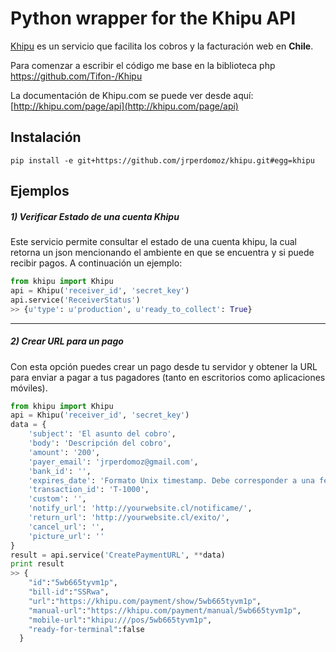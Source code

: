 # Python wrapper for the Khipu API

[Khipu](https://khipu.com/home) es un servicio que facilita los cobros y la facturación web en **Chile**.

Para comenzar a escribir el código me base en la biblioteca php https://github.com/Tifon-/Khipu

La documentación de Khipu.com se puede ver desde aquí: [http://khipu.com/page/api](http://khipu.com/page/api)

## Instalación
```shell
pip install -e git+https://github.com/jrperdomoz/khipu.git#egg=khipu
```

## Ejemplos

##### 1) Verificar Estado de una cuenta Khipu

Este servicio permite consultar el estado de una cuenta khipu, la cual retorna
un json mencionando el ambiente en que se encuentra y si puede recibir pagos.
A continuación un ejemplo:

```python
from khipu import Khipu
api = Khipu('receiver_id', 'secret_key')
api.service('ReceiverStatus')
>> {u'type': u'production', u'ready_to_collect': True}
```
---

##### 2) Crear URL para un pago
Con esta opción puedes crear un pago desde tu servidor y obtener la URL para enviar a pagar a tus pagadores (tanto en escritorios como aplicaciones móviles).

```python
from khipu import Khipu
api = Khipu('receiver_id', 'secret_key')
data = {
    'subject': 'El asunto del cobro',
    'body': 'Descripción del cobro',
    'amount': '200',
    'payer_email': 'jrperdomoz@gmail.com',
    'bank_id': '',
    'expires_date': 'Formato Unix timestamp. Debe corresponder a una fecha en el futuro.',
    'transaction_id': 'T-1000',
    'custom': '',
    'notify_url': 'http://yourwebsite.cl/notificame/',
    'return_url': 'http://yourwebsite.cl/exito/',
    'cancel_url': '',
    'picture_url': ''
}
result = api.service('CreatePaymentURL', **data)
print result
>> {
    "id":"5wb665tyvm1p",
    "bill-id":"SSRwa",
    "url":"https://khipu.com/payment/show/5wb665tyvm1p",
    "manual-url":"https://khipu.com/payment/manual/5wb665tyvm1p",
    "mobile-url":"khipu:///pos/5wb665tyvm1p",
    "ready-for-terminal":false
  }
```

